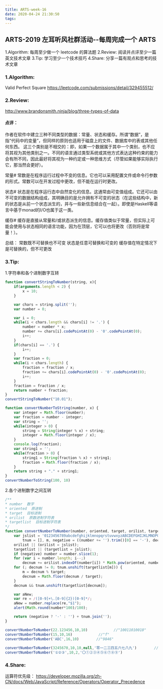 ```yaml
---
title: ARTS-week-16
date: 2020-04-24 21:30:50
tags:
---
```


## ARTS-2019 左耳听风社群活动--每周完成一个 ARTS
1.Algorithm: 每周至少做一个 leetcode 的算法题
2.Review: 阅读并点评至少一篇英文技术文章
3.Tip: 学习至少一个技术技巧
4.Share: 分享一篇有观点和思考的技术文章

### 1.Algorithm:

Valid Perfect Square https://leetcode.com/submissions/detail/329455512/

### 2.Review:

http://www.brandonsmith.ninja/blog/three-types-of-data

#### 点评：

作者在软件中建立三种不同类型的数据：常量、状态和缓存。所谓“数据”，是指“代码中的变量”，但同样的原则也适用于磁盘上的文件、数据库中的表或其他任何东西。
这三个类别是不相交的：即，如果一个数据属于其中一个类别，也不应将其视为其他类别之一。不同的语言通过类型系统或其他方式表达这种约束的能力会有所不同，因此最好将其视为一种约定或一种思维方式（尽管如果能够实际执行它，那当然会更好）。

常量#
常数是在程序运行过程中不变的信息。它也可以采用配置文件或命令行参数的形式。常数可以在开发过程中更改，但不能在运行时更改。

状态#
状态是在程序运行态中自然变化的信息。这通常由可变值组成。它还可以由不可变的数据结构组成，其明确目的是允许拥有不可变的状态（在这些结构中，新的状态是从前一个状态派生的，并与一些新信息结合在一起）。即使是Haskell等语言中基于monad的I/O也属于这一类。

缓存#
缓存是直接从常量和/或状态派生的信息。缓存值类似于常量，但实际上可能会使用与状态相同的语言功能，因为在顶层，它可以也将更改（否则将是常量！）。

总结：
常数既不可替换也不可变
状态是任意可替换和可变的
缓存值在特定情况下是可替换的，但不可更改

### 3.Tip:

1.字符串和各个进制数字互转

``` javascript
function convertStringToNumber(string, x){
	if(arguments.length < 2) {
		x = 10;
	}

	var chars = string.split('');
	var number = 0;

	var i = 0;
	while(i < chars.length && chars[i] != '.') {
		number = number * x;
		number += chars[i].codePointAt(0) - '0'.codePointAt(0);
		i++;
	}
	if(chars[i] == '.') {
		i++;
	}
	var fraction = 0;
	while(i < chars.length) {
		fraction = fraction / x;
		fraction += chars[i].codePointAt(0) - '0'.codePointAt(0);
		i++;
	}
	fraction = fraction / x;
	return number + fraction;
}
convertStringToNumber("10.01");

function convertNumberToString(number, x) {
	var integer = Math.floor(number);
	var fraction = number - integer;
	var string = '';
	while(integer > 0) {
		string = String(integer % x) + string;
		integer = Math.floor(integer / x); 
	}
	console.log(fraction);
	var string1 = '';
	while(fraction > 0) {
		string1 = String(fraction % x) + string1;
		fraction = Math.floor(fraction / x); 
	}
	return string + "." + string1;
}
convertNumberToString(100, 10)

```

2.各个进制数字之间互转

``` javascript
/**
* number  数字
* oriented  原进制
* target  目标进制
* orilist  原数进制字符表
* targetlist  目标进制字符表
*/
function convertNumberToNumber(number, oriented, target, orilist, targetlist) {
	var jslist = '0123456789abcdefghijklmnopqrstuvwxyzABCDEFGHIJKLMNOPQRSTUVWXYZ',
		tnum = [], m, negative = ((number += '').trim()[0] == '-'), decnum = 0;
	orilist || (orilist = jslist);
	targetlist || (targetlist = jslist);
	if (negative) number = number.slice(1);
	for (var i = number.length; i--;)
		decnum += orilist.indexOf(number[i]) * Math.pow(oriented, number.length - i - 1);
	for (; decnum != 0; tnum.unshift(targetlist[m])) {
		m = decnum % target;
		decnum = Math.floor(decnum / target);
	}
	decnum && tnum.unshift(targetlist[decnum]);

	var aNew;
	var re = /([0-9]+\.[0-9]{2})[0-9]*/;
	aNew = number.replace(re,"$1");
	alert(Math.round(number*100)/100);

	return (negative ? '-' : '') + tnum.join('');
}

convertNumberToNumber(22.123456,10,10)            //"10011010010"
convertNumberToNumber(15,10,16)            //"f"
convertNumberToNumber('ABC',16,10)        //"9846"
 
convertNumberToNumber(3245670,10,10,null,'零一二三四五六七八九')        //"三二四五六七零"
convertNumberToNumber('①②③',10,2,'〇①②③④⑤⑥⑦⑧⑨')                    //"1111011"

```

### 4.Share:

运算符优先级： 
https://developer.mozilla.org/zh-CN/docs/Web/JavaScript/Reference/Operators/Operator_Precedence


